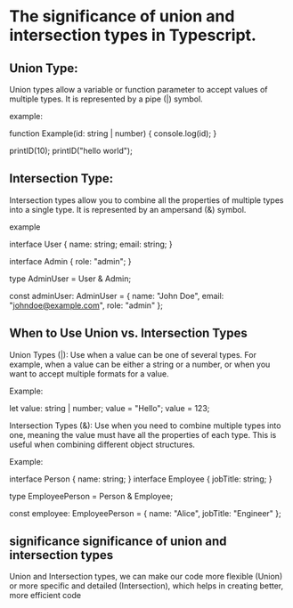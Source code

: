 # The significance of union and intersection types in Typescript.

## Union Type:

Union types allow a variable or function parameter to accept values of multiple types. It is represented by a pipe (|) symbol.

example:

function Example(id: string | number) {
    console.log(id);
}

printID(10); 
printID("hello world"); 

## Intersection Type:

Intersection types allow you to combine all the properties of multiple types into a single type. It is represented by an ampersand (&) symbol.

example 

interface User {
    name: string;
    email: string;
}

interface Admin {
    role: "admin";
}

type AdminUser = User & Admin;

const adminUser: AdminUser = {
    name: "John Doe",
    email: "johndoe@example.com",
    role: "admin"
};

## When to Use Union vs. Intersection Types

Union Types (|): Use when a value can be one of several types. For example, when a value can be either a string or a number, or when you want to accept multiple formats for a value.

Example:

let value: string | number;
value = "Hello";
value = 123; 

Intersection Types (&): Use when you need to combine multiple types into one, meaning the value must have all the properties of each type. This is useful when combining different object structures.

Example:

interface Person {
    name: string;
}
interface Employee {
    jobTitle: string;
}

type EmployeePerson = Person & Employee;

const employee: EmployeePerson = { name: "Alice", jobTitle: "Engineer" };

## significance significance of union and intersection types

Union and Intersection types, we can make our code more flexible (Union) or more specific and detailed (Intersection), which helps in creating better, more efficient code